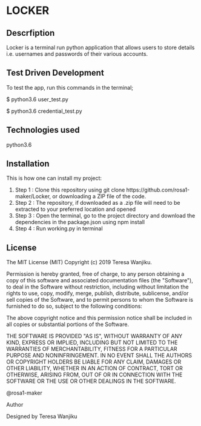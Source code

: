 # LOCKER
## Descrfiption
Locker is a terminal run python application that allows users to store details i.e. usernames and passwords of their various accounts.
 
 ## Test Driven Development
 <p>To test the app, run this commands in the terminal;</p>

$ python3.6 user_test.py

$ python3.6 credential_test.py

## Technologies used
python3.6

## Installation

<p>This is how one can install my project:</p>
<ol>
<li>Step 1 : Clone this repository using git clone https://github.com/rosa1-maker/Locker, or downloading a ZIP file of the code.</li>
<li>Step 2 : The repository, if downloaded as a .zip file will need to be extracted to your preferred location and opened</li>
<li>Step 3 : Open the terminal, go to the project directory and download the dependencies in the package.json using npm install</li>
<li>Step 4 : Run working.py in terminal</li>
</ol>

## License
The MIT License (MIT) Copyright (c) 2019 Teresa Wanjiku.

<p>Permission is hereby granted, free of charge, to any person obtaining a copy of this software and associated documentation files (the "Software"), to deal in the Software without restriction, including without limitation the rights to use, copy, modify, merge, publish, distribute, sublicense, and/or sell copies of the Software, and to permit persons to whom the Software is furnished to do so, subject to the following conditions:</p>

<p>The above copyright notice and this permission notice shall be included in all copies or substantial portions of the Software.</p>

<p>THE SOFTWARE IS PROVIDED "AS IS", WITHOUT WARRANTY OF ANY KIND, EXPRESS OR IMPLIED, INCLUDING BUT NOT LIMITED TO THE WARRANTIES OF MERCHANTABILITY, FITNESS FOR A PARTICULAR PURPOSE AND NONINFRINGEMENT. IN NO EVENT SHALL THE AUTHORS OR COPYRIGHT HOLDERS BE LIABLE FOR ANY CLAIM, DAMAGES OR OTHER LIABILITY, WHETHER IN AN ACTION OF CONTRACT, TORT OR OTHERWISE, ARISING FROM, OUT OF OR IN CONNECTION WITH THE SOFTWARE OR THE USE OR OTHER DEALINGS IN THE SOFTWARE.</p>

<p>@rosa1-maker</p>

<p>Author</p>

<p>Designed by Teresa Wanjiku</p>